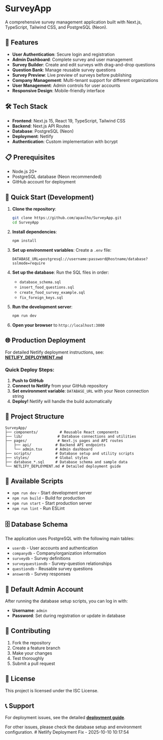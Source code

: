 # SurveyApp

A comprehensive survey management application built with Next.js, TypeScript, Tailwind CSS, and PostgreSQL (Neon).

## 🚀 Features

- **User Authentication**: Secure login and registration
- **Admin Dashboard**: Complete survey and user management
- **Survey Builder**: Create and edit surveys with drag-and-drop questions
- **Question Bank**: Manage reusable survey questions
- **Survey Preview**: Live preview of surveys before publishing
- **Company Management**: Multi-tenant support for different organizations
- **User Management**: Admin controls for user accounts
- **Responsive Design**: Mobile-friendly interface

## 🛠️ Tech Stack

- **Frontend**: Next.js 15, React 19, TypeScript, Tailwind CSS
- **Backend**: Next.js API Routes
- **Database**: PostgreSQL (Neon)
- **Deployment**: Netlify
- **Authentication**: Custom implementation with bcrypt

## 📋 Prerequisites

- Node.js 20+
- PostgreSQL database (Neon recommended)
- GitHub account for deployment

## 🚀 Quick Start (Development)

1. **Clone the repository**:
   ```bash
   git clone https://github.com/apaulho/SurveyApp.git
   cd SurveyApp
   ```

2. **Install dependencies**:
   ```bash
   npm install
   ```

3. **Set up environment variables**:
   Create a `.env` file:
   ```env
   DATABASE_URL=postgresql://username:password@hostname/database?sslmode=require
   ```

4. **Set up the database**:
   Run the SQL files in order:
   - `database_schema.sql`
   - `insert_food_questions.sql`
   - `create_food_survey_example.sql`
   - `fix_foreign_keys.sql`

5. **Run the development server**:
   ```bash
   npm run dev
   ```

6. **Open your browser** to `http://localhost:3000`

## 🌐 Production Deployment

For detailed Netlify deployment instructions, see: **[NETLIFY_DEPLOYMENT.md](./NETLIFY_DEPLOYMENT.md)**

### Quick Deploy Steps:

1. **Push to GitHub**
2. **Connect to Netlify** from your GitHub repository
3. **Set environment variable**: `DATABASE_URL` with your Neon connection string
4. **Deploy!** Netlify will handle the build automatically

## 📁 Project Structure

```
SurveyApp/
├── components/          # Reusable React components
├── lib/                # Database connections and utilities
├── pages/              # Next.js pages and API routes
│   ├── api/           # Backend API endpoints
│   └── admin.tsx      # Admin dashboard
├── scripts/           # Database setup and utility scripts
├── styles/            # Global styles
├── database_*.sql     # Database schema and sample data
└── NETLIFY_DEPLOYMENT.md # Detailed deployment guide
```

## 🔧 Available Scripts

- `npm run dev` - Start development server
- `npm run build` - Build for production
- `npm run start` - Start production server
- `npm run lint` - Run ESLint

## 🗄️ Database Schema

The application uses PostgreSQL with the following main tables:
- `userdb` - User accounts and authentication
- `companydb` - Company/organization information
- `surveydb` - Survey definitions
- `surveyquestiondb` - Survey-question relationships
- `questiondb` - Reusable survey questions
- `answerdb` - Survey responses

## 🔐 Default Admin Account

After running the database setup scripts, you can log in with:
- **Username**: `admin`
- **Password**: Set during registration or update in database

## 🤝 Contributing

1. Fork the repository
2. Create a feature branch
3. Make your changes
4. Test thoroughly
5. Submit a pull request

## 📄 License

This project is licensed under the ISC License.

## 📞 Support

For deployment issues, see the detailed **[deployment guide](./NETLIFY_DEPLOYMENT.md)**.

For other issues, please check the database setup and environment configuration.
#   N e t l i f y   D e p l o y m e n t   F i x   -   2 0 2 5 - 1 0 - 1 0   1 0 : 1 7 : 5 4  
 